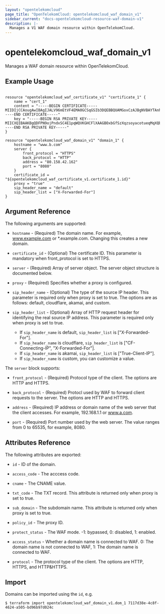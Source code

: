 ```yaml
---
layout: "opentelekomcloud"
page_title: "OpenTelekomCloud: opentelekomcloud_waf_domain_v1"
sidebar_current: "docs-opentelekomcloud-resource-waf-domain-v1"
description: |-
  Manages a V1 WAF domain resource within OpenTelekomCloud.
---
```


# opentelekomcloud_waf_domain_v1

Manages a WAF domain resource within OpenTelekomCloud.

## Example Usage

```hcl

resource "opentelekomcloud_waf_certificate_v1" "certificate_1" {
	name = "cert_1"
	content = "-----BEGIN CERTIFICATE-----MIIDIjCCAougAwIBAgIJALV96mEtVF4EMA0GCSqGSIb3DQEBBQUAMGoxCzAJBgNVBAYTAnh4MQswCQYDVQQIEwJ4eDELMAkGA1UEBxMCeHgxCzAJBgNVBAoTAnh4MQswCQYDVQQLEwJ-----END CERTIFICATE-----"
	key = "-----BEGIN RSA PRIVATE KEY-----MIICXQIBAAKBgQDFPN9ojPndxSC4E1pqWQVKGHCFlXAAGBOxbGfSzXqzsoyacotueqMqXQbxrPSQFATeVmhZPNVEMdvcAMjYsV/mymtAwVqVA6q/OFdX/b3UHO+b/VqLo3J5SrM-----END RSA PRIVATE KEY-----"
}

resource "opentelekomcloud_waf_domain_v1" "domain_1" {
	hostname = "www.b.com"
	server {
		front_protocol = "HTTPS"
		back_protocol = "HTTP"
		address = "80.158.42.162"
		port = "8080"
	}
	certificate_id = "${opentelekomcloud_waf_certificate_v1.certificate_1.id}"
	proxy = "true"
	sip_header_name = "default"
	sip_header_list = ["X-Forwarded-For"]
}

```

## Argument Reference

The following arguments are supported:

* `hostname` - (Required) The domain name. For example, www.example.com or *.example.com. Changing this creates a new domain.

* `certificate_id` - (Optional) The certificate ID. This parameter is mandatory when front_protocol is set to HTTPS.

* `server` - (Required) Array of server object. The server object structure is documented below.

* `proxy` - (Required) Specifies whether a proxy is configured.

* `sip_header_name` - (Optional) The type of the source IP header. This parameter is required only when proxy is set to true. The options are as follows: default, cloudflare, akamai, and custom.

* `sip_header_list` - (Optional) Array of HTTP request header for identifying the real source IP address. This parameter is required only when proxy is set to true.

	* If `sip_header_name` is default, `sip_header_list` is ["X-Forwarded-For"].
	* If `sip_header_name` is cloudflare, `sip_header_list` is ["CF-Connecting-IP", "X-Forwarded-For"].
	* If `sip_header_name` is akamai, `sip_header_list` is ["True-Client-IP"].
	* If `sip_header_name` is custom, you can customize a value.

The `server` block supports:

* `front_protocol` - (Required) Protocol type of the client. The options are HTTP and HTTPS.

* `back_protocol` - (Required) Protocl used by WAF to forward client requests to the server. The options are HTTP and HTTPS.

* `address` - (Required) IP address or domain name of the web server that the client accesses. For example, 192.168.1.1 or www.a.com.

* `port` - (Required) Port number used by the web server. The value ranges from 0 to 65535, for example, 8080.


## Attributes Reference

The following attributes are exported:

* `id` -  ID of the domain.

* `access_code` - The acccess code.

* `cname` - The CNAME value.

* `txt_code` - The TXT record. This attribute is returned only when proxy is set to true.

* `sub_domain` - The subdomain name. This attribute is returned only when proxy is set to true.

* `policy_id` - The proxy ID.

* `protect_status` - The WAF mode. -1: bypassed, 0: disabled, 1: enabled.

* `access_status` - Whether a domain name is connected to WAF. 0: The domain name is not connected to WAF, 1: The domain name is connected to WAF.

* `protocol` - The protocol type of the client. The options are HTTP, HTTPS, and HTTP&HTTPS.

## Import

Domains can be imported using the `id`, e.g.

```
$ terraform import opentelekomcloud_waf_domain_v1.dom_1 7117d38e-4c8f-4624-a505-bd96b97d024c
```
